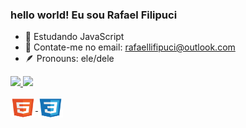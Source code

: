 ### hello world! Eu sou Rafael Filipuci

- 📖 Estudando JavaScript
- 💬 Contate-me no email: rafaellifipuci@outlook.com
- 🪶 Pronouns: ele/dele

<div>
  <a href="https://github.com/Filipuci">
  <img height="180em" src="https://github-readme-stats.vercel.app/api?username=Filipuci&show_icons=true&theme=dark&include_all_commits=true&count_private=true"/>
  <img height="180em" src="https://github-readme-stats.vercel.app/api/top-langs/?username=Filipuci&layout=compact&langs_count=16&theme=dark"/>
  
  <div style="display: inline_block"><br>
    <img align="center" alt="Rafa-HTML" height="30" width="40" src="https://raw.githubusercontent.com/devicons/devicon/master/icons/html5/html5-original.svg">
    <img align="center" alt="Rafa-HTML" height="30" width="40" src="https://raw.githubusercontent.com/devicons/devicon/master/icons/css3/css3-original.svg">


  </div>
  
  ##

